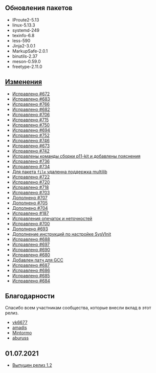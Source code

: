 ## Обновления пакетов

- IProute2-5.13
- linux-5.13.3
- systemd-249
- texinfo-6.8
- less-590
- Jinja2-3.0.1
- MarkupSafe-2.0.1
- binutils-2.37
- meson-0.59.0
- freetype-2.11.0

## [Изменения](https://github.com/Linux4Yourself/book/issues?q=is%3Aissue+milestone%3Av.1.3+is%3Aclosed)

- [Исправлено #672](https://github.com/Linux4Yourself/book/issues/672)
- [Исправлено #683](https://github.com/Linux4Yourself/book/issues/683)
- [Исправлено #766](https://github.com/Linux4Yourself/book/issues/766)
- [Исправлено #682](https://github.com/Linux4Yourself/book/issues/682)
- [Исправлено #706](https://github.com/Linux4Yourself/book/issues/706)
- [Исправлено #715](https://github.com/Linux4Yourself/book/issues/715)
- [Исправлено #750](https://github.com/Linux4Yourself/book/issues/750)
- [Исправлено #694](https://github.com/Linux4Yourself/book/issues/694)
- [Исправлено #752](https://github.com/Linux4Yourself/book/issues/752)
- [Исправлено #746](https://github.com/Linux4Yourself/book/issues/746)
- [Исправлено #673](https://github.com/Linux4Yourself/book/issues/673)
- [Исправлено #742](https://github.com/Linux4Yourself/book/issues/742)
- [Исправлены команды сборки p11-kit и добавлены пояснения](https://github.com/Linux4Yourself/book/issues/740)
- [Исправлено #736](https://github.com/Linux4Yourself/book/issues/736)
- [Исправлено #734](https://github.com/Linux4Yourself/book/issues/734)
- [Для пакета `file` удаленна поддержка multilib](https://github.com/Linux4Yourself/book/pull/733)
- [Исправлено #722](https://github.com/Linux4Yourself/book/issues/722)
- [Исправлено #720](https://github.com/Linux4Yourself/book/issues/720)
- [Исправлено #718](https://github.com/Linux4Yourself/book/issues/718)
- [Исправлено #703](https://github.com/Linux4Yourself/book/issues/703)
- [Дополнено #707](https://github.com/Linux4Yourself/book/pull/707)
- [Дополнено #705](https://github.com/Linux4Yourself/book/pull/705)
- [Дополнено #704](https://github.com/Linux4Yourself/book/pull/704)
- [Исправлено #187](https://github.com/Linux4Yourself/Linux4Yourself.Book.Packages/issues/187)
- [Исправления опечаток и неточностей](https://github.com/Linux4Yourself/book/pull/708)
- [Исправлено #700](https://github.com/Linux4Yourself/book/issues/700)
- [Дополнено #693](https://github.com/Linux4Yourself/book/issues/693)
- [Дополнение инструкций по настройке SysVInit](https://github.com/Linux4Yourself/book/pull/695)
- [Исправлено #688](https://github.com/Linux4Yourself/book/issues/688)
- [Исправлено #697](https://github.com/Linux4Yourself/book/issues/697)
- [Исправлено #690](https://github.com/Linux4Yourself/book/issues/690)
- [Исправлено #680](https://github.com/Linux4Yourself/book/issues/680)
- [Добавлен патч для GCC](https://github.com/Linux4Yourself/book/issues/676)
- [Исправлено #687](https://github.com/Linux4Yourself/book/issues/687)
- [Исправлено #686](https://github.com/Linux4Yourself/book/issues/686)
- [Исправлено #685](https://github.com/Linux4Yourself/book/issues/685)
- [Исправлено #684](https://github.com/Linux4Yourself/book/issues/684)

## Благодарности

Спасибо всем участникам сообщества, которые внесли вклад в этот релиз.

- [vk6677](https://github.com/vk6677)
- [amadis](https://github.com/amadis)
- [Mintormo](https://github.com/Mintormo)
- [aburuss](https://github.com/aburuss)

## 01.07.2021

- [Выпущен релиз 1.2](https://lx4u.ru/rel/1.2/#/)

